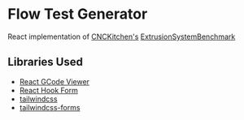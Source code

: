 # Flow Test Generator 

React implementation of [CNCKitchen's](https://www.youtube.com/watch?v=lBi0-NotcP0) [ExtrusionSystemBenchmark](https://github.com/CNCKitchen/ExtrusionSystemBenchmark)

## Libraries Used

- [React GCode Viewer](https://github.com/GabrielMusat/react-gcode-viewer)
- [React Hook Form](https://github.com/react-hook-form/react-hook-form)
- [tailwindcss](https://github.com/tailwindlabs/tailwindcss)
- [tailwindcss-forms](https://github.com/tailwindlabs/tailwindcss-forms)

